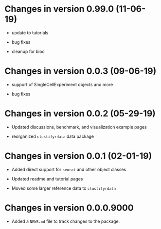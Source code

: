 # Changes in version 0.99.0 (11-06-19)

+ update to tutorials

+ bug fixes

+ cleanup for bioc

# Changes in version 0.0.3 (09-06-19)

+ support of SingleCellExperiment objects and more

+ bug fixes

# Changes in version 0.0.2 (05-29-19)

+ Updated discussions, benchmark, and visualization example pages

+ reorganized `clustifyrdata` data package

# Changes in version 0.0.1 (02-01-19)

+ Added direct support for `seurat` and other object classes

+ Updated readme and tutorial pages

+ Moved some larger reference data to `clustifyrdata`

# Changes in version 0.0.0.9000

+ Added a `NEWS.md` file to track changes to the package.
